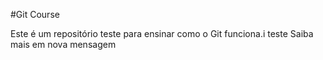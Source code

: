 #Git Course

Este é um repositório teste para ensinar como o Git funciona.i
teste
Saiba mais em 
nova mensagem
